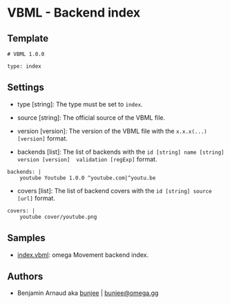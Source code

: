 # VBML - Backend index

## Template

```
# VBML 1.0.0

type: index
```

## Settings

- type [string]: The type must be set to `index`.

- source [string]: The official source of the VBML file.

- version [version]: The version of the VBML file with the `x.x.x(...) [version]` format.

- backends [list]: The list of backends with the `id [string] name [string] version [version] 
validation [regExp]` format.
```
backends: |
    youtube Youtube 1.0.0 ^youtube.com|^youtu.be
```

- covers [list]: The list of backend covers with the `id [string] source [url]` format.
```
covers: |
    youtube cover/youtube.png
```

## Samples

- [index.vbml](https://github.com/omega-gg/backend/blob/master/index.vbml): omega Movement backend index.

## Authors

- Benjamin Arnaud aka [bunjee](http://bunjee.me) | <bunjee@omega.gg>
